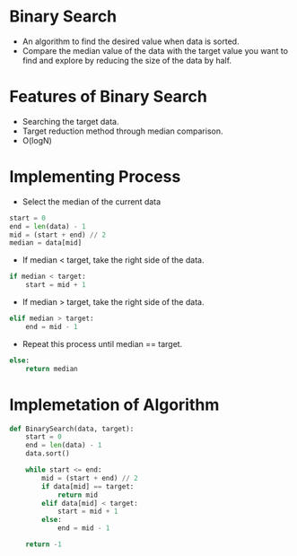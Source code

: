 # Binary Search
- An algorithm to find the desired value when data is sorted.
- Compare the median value of the data with the target value you want to find and explore by reducing the size of the data by half.

# Features of Binary Search
- Searching the target data.
- Target reduction method through median comparison.
- O(logN)

# Implementing Process
- Select the median of the current data
```python
start = 0
end = len(data) - 1
mid = (start + end) // 2
median = data[mid]
```
- If median < target, take the right side of the data.
```python
if median < target:
    start = mid + 1
```
- If median > target, take the right side of the data.
```python        
elif median > target:
    end = mid - 1
```
- Repeat this process until median == target.
```python
else:
    return median
```

# Implemetation of Algorithm
```python
def BinarySearch(data, target):
    start = 0
    end = len(data) - 1
    data.sort()

    while start <= end:        
        mid = (start + end) // 2
        if data[mid] == target:
            return mid
        elif data[mid] < target:
            start = mid + 1 
        else:
            end = mid - 1

    return -1
```

